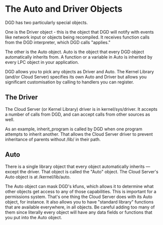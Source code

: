 # The Auto and Driver Objects

DGD has two particularly special objects.

One is the Driver object - this is the object that DGD will notify with events like network input or objects being recompiled. It receives function calls from the DGD interpreter, which DGD calls "applies."

The other is the Auto object. Auto is the object that every DGD object automatically inherits from. A function or a variable in Auto is inherited by every LPC object in your application.

DGD allows you to pick any objects as Driver and Auto. The Kernel Library (and/or Cloud Server) specifies its own Auto and Driver but allows you significant customisation by calling to handlers you can register.

## The Driver

The Cloud Server (or Kernel Library) driver is in kernel/sys/driver. It accepts a number of calls from DGD, and can accept calls from other sources as well.

As an example, inherit_program is called by DGD when one program attempts to inherit another. That allows the Cloud Server driver to prevent inheritance of parents without /lib/ in their path.

## Auto

There is a single library object that every object automatically inherits &mdash; except the driver. That object is called the "Auto" object. The Cloud Server's Auto object is at /kernel/lib/auto.

The Auto object can mask DGD's kfuns, which allows it to determine what other objects get access to any of those capabilities. This is important for a permissions system. That's one thing the Cloud Server does with its Auto object, for instance. It also allows you to have "standard library" functions that are available everywhere, in all objects. Be careful adding too many of them since literally every object will have any data fields or functions that you put into the Auto object.
